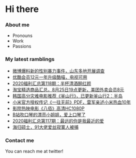 # Hi there 

### About me
- Pronouns
- Work
- Passions 

### My latest ramblings
<!-- BLOGPOSTS:START -->
- [微博爆料新的性别暴力事件，山东多地开展调查](https://fuliba2020.net/lunjian.html)
- [优酷会员12元一年升级酷喵，电视可用](https://fuliba2020.net/kumiao.html)
- [2020福利汇总第118期：半杯清酒醉红颜](https://fuliba2020.net/2020118.html)
- [淘宝精选商品汇总，8月25日19点更新，美团外卖会员8元](https://fuliba2020.net/99.html)
- [韩国高分灾难电影推荐《釜山行》，已更新釜山行2：半岛](https://fuliba2020.net/%e5%b0%b8%e9%80%9f%e5%88%97%e8%bd%a6.html)
- [小米官方授权传记《一往无前》PDF，雷军亲述小米热血10年](https://fuliba2020.net/xiaomi.html)
- [影院热映电影《八佰》高清HC1080P](https://fuliba2020.net/babai.html)
- [B站吹口琴的漂亮小姐姐，爱上口琴了](https://fuliba2020.net/kouqin.html)
- [2020福利汇总第117期：最远的你是我最近的爱](https://fuliba2020.net/2020117.html)
- [海归硕士，91大佬爱丝寂寞人被捕](https://fuliba2020.net/aisijimoren.html)
<!-- BLOGPOSTS:END -->

### Contact me
You can reach me at twitter!

